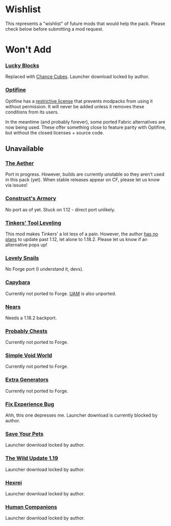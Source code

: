 # Wishlist
This represents a "wishlist" of future mods that would help the pack. Please check below before submitting a mod request.

# Won't Add

### [Lucky Blocks](https://www.curseforge.com/minecraft/mc-mods/lucky-block/)
Replaced with [Chance Cubes](https://www.curseforge.com/minecraft/mc-mods/chance-cubes). Launcher download locked by author.

### [Optifine](https://optifine.net/home)
Optifine has a [restrictive license](https://optifine.net/copyright) that prevents modpacks from using it without permission. It will never be added unless it removes these conditions from its users. 

In the meantime (and probably forever), some ported Fabric alternatives are now being used. These offer something close to feature parity with Optifine, but without the closed licenses + source code. 

## Unavailable

### [The Aether](https://github.com/Gilded-Games/The-Aether)
Port in progress. However, builds are currently unstable so they aren't used in this pack (yet). When stable releases appear on CF, please let us know via issues!

### [Construct's Armory](https://www.curseforge.com/minecraft/mc-mods/constructs-armory)
No port as of yet. Stuck on 1.12 - direct port unlikely. 

### [Tinkers' Tool Leveling](https://www.curseforge.com/minecraft/mc-mods/tinkers-tool-leveling)
This mod makes Tinkers' a lot less of a pain. However, the author [has no plans](https://twitter.com/bonusboni/status/1380212543269011459) to update past 1.12, let alone to 1.18.2. Please let us know if an alternative pops up!

### [Lovely Snails](https://www.curseforge.com/minecraft/mc-mods/lovely-snails)
No Forge port (I understand it, devs).

### [Capybara](https://www.curseforge.com/minecraft/mc-mods/capybara-fabric)
Currently not ported to Forge. [UAM](https://www.curseforge.com/minecraft/mc-mods/unnamed-animal-mod-capybara-only) is also unported.

### [Nears](https://www.curseforge.com/minecraft/mc-mods/nears)
Needs a 1.18.2 backport.

### [Probably Chests](https://www.curseforge.com/minecraft/mc-mods/probably-chests)
Currently not ported to Forge.

### [Simple Void World](https://www.curseforge.com/minecraft/mc-mods/simple-void-world)
Currently not ported to Forge.

### [Extra Generators](https://www.curseforge.com/minecraft/mc-mods/extra-generators)
Currently not ported to Forge.

### [Fix Experience Bug](https://www.curseforge.com/minecraft/mc-mods/fix-experience-bug)
Ahh, this one depresses me. Launcher download is currently blocked by author. 

### [Save Your Pets](https://www.curseforge.com/minecraft/mc-mods/save-your-pets/)
Launcher download locked by author.

### [The Wild Update 1.19](https://www.curseforge.com/minecraft/mc-mods/the-wild-update/)
Launcher download locked by author. 

### [Hexrei](https://www.curseforge.com/minecraft/mc-mods/hexerei)
Launcher download locked by author. 

### [Human Companions](https://www.curseforge.com/minecraft/mc-mods/human-companions/download/3847959)
Launcher download locked by author. 

